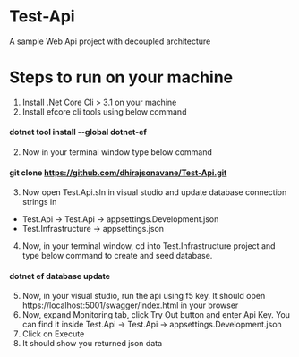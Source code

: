 # Test-Api
A sample Web Api project with decoupled architecture

# Steps to run on your machine
1. Install .Net Core Cli > 3.1 on your machine
2. Install efcore cli tools using below command

#### dotnet tool install --global dotnet-ef

2. Now in your terminal window type below command

#### git clone https://github.com/dhirajsonavane/Test-Api.git

3. Now open Test.Api.sln in visual studio and update database connection strings in 
  - Test.Api -> Test.Api -> appsettings.Development.json
  - Test.Infrastructure -> appsettings.json
  
4. Now, in your terminal window, cd into Test.Infrastructure project and type below command to create and seed database.

#### dotnet ef database update

5. Now, in your visual studio, run the api using f5 key. It should open https://localhost:5001/swagger/index.html in your browser
6. Now, expand Monitoring tab, click Try Out button and enter Api Key. You can find it inside Test.Api -> Test.Api -> appsettings.Development.json
7. Click on Execute
8. It should show you returned json data
